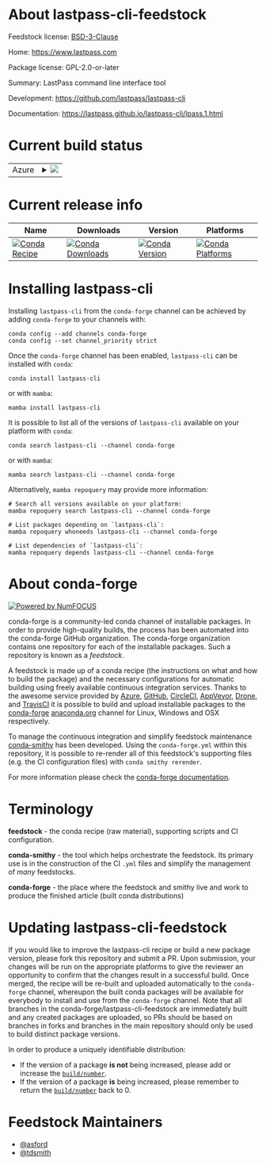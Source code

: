 About lastpass-cli-feedstock
============================

Feedstock license: [BSD-3-Clause](https://github.com/conda-forge/lastpass-cli-feedstock/blob/main/LICENSE.txt)

Home: https://www.lastpass.com

Package license: GPL-2.0-or-later

Summary: LastPass command line interface tool

Development: https://github.com/lastpass/lastpass-cli

Documentation: https://lastpass.github.io/lastpass-cli/lpass.1.html

Current build status
====================


<table>
    
  <tr>
    <td>Azure</td>
    <td>
      <details>
        <summary>
          <a href="https://dev.azure.com/conda-forge/feedstock-builds/_build/latest?definitionId=21373&branchName=main">
            <img src="https://dev.azure.com/conda-forge/feedstock-builds/_apis/build/status/lastpass-cli-feedstock?branchName=main">
          </a>
        </summary>
        <table>
          <thead><tr><th>Variant</th><th>Status</th></tr></thead>
          <tbody><tr>
              <td>linux_64</td>
              <td>
                <a href="https://dev.azure.com/conda-forge/feedstock-builds/_build/latest?definitionId=21373&branchName=main">
                  <img src="https://dev.azure.com/conda-forge/feedstock-builds/_apis/build/status/lastpass-cli-feedstock?branchName=main&jobName=linux&configuration=linux%20linux_64_" alt="variant">
                </a>
              </td>
            </tr><tr>
              <td>osx_64</td>
              <td>
                <a href="https://dev.azure.com/conda-forge/feedstock-builds/_build/latest?definitionId=21373&branchName=main">
                  <img src="https://dev.azure.com/conda-forge/feedstock-builds/_apis/build/status/lastpass-cli-feedstock?branchName=main&jobName=osx&configuration=osx%20osx_64_" alt="variant">
                </a>
              </td>
            </tr>
          </tbody>
        </table>
      </details>
    </td>
  </tr>
</table>

Current release info
====================

| Name | Downloads | Version | Platforms |
| --- | --- | --- | --- |
| [![Conda Recipe](https://img.shields.io/badge/recipe-lastpass--cli-green.svg)](https://anaconda.org/conda-forge/lastpass-cli) | [![Conda Downloads](https://img.shields.io/conda/dn/conda-forge/lastpass-cli.svg)](https://anaconda.org/conda-forge/lastpass-cli) | [![Conda Version](https://img.shields.io/conda/vn/conda-forge/lastpass-cli.svg)](https://anaconda.org/conda-forge/lastpass-cli) | [![Conda Platforms](https://img.shields.io/conda/pn/conda-forge/lastpass-cli.svg)](https://anaconda.org/conda-forge/lastpass-cli) |

Installing lastpass-cli
=======================

Installing `lastpass-cli` from the `conda-forge` channel can be achieved by adding `conda-forge` to your channels with:

```
conda config --add channels conda-forge
conda config --set channel_priority strict
```

Once the `conda-forge` channel has been enabled, `lastpass-cli` can be installed with `conda`:

```
conda install lastpass-cli
```

or with `mamba`:

```
mamba install lastpass-cli
```

It is possible to list all of the versions of `lastpass-cli` available on your platform with `conda`:

```
conda search lastpass-cli --channel conda-forge
```

or with `mamba`:

```
mamba search lastpass-cli --channel conda-forge
```

Alternatively, `mamba repoquery` may provide more information:

```
# Search all versions available on your platform:
mamba repoquery search lastpass-cli --channel conda-forge

# List packages depending on `lastpass-cli`:
mamba repoquery whoneeds lastpass-cli --channel conda-forge

# List dependencies of `lastpass-cli`:
mamba repoquery depends lastpass-cli --channel conda-forge
```


About conda-forge
=================

[![Powered by
NumFOCUS](https://img.shields.io/badge/powered%20by-NumFOCUS-orange.svg?style=flat&colorA=E1523D&colorB=007D8A)](https://numfocus.org)

conda-forge is a community-led conda channel of installable packages.
In order to provide high-quality builds, the process has been automated into the
conda-forge GitHub organization. The conda-forge organization contains one repository
for each of the installable packages. Such a repository is known as a *feedstock*.

A feedstock is made up of a conda recipe (the instructions on what and how to build
the package) and the necessary configurations for automatic building using freely
available continuous integration services. Thanks to the awesome service provided by
[Azure](https://azure.microsoft.com/en-us/services/devops/), [GitHub](https://github.com/),
[CircleCI](https://circleci.com/), [AppVeyor](https://www.appveyor.com/),
[Drone](https://cloud.drone.io/welcome), and [TravisCI](https://travis-ci.com/)
it is possible to build and upload installable packages to the
[conda-forge](https://anaconda.org/conda-forge) [anaconda.org](https://anaconda.org/)
channel for Linux, Windows and OSX respectively.

To manage the continuous integration and simplify feedstock maintenance
[conda-smithy](https://github.com/conda-forge/conda-smithy) has been developed.
Using the ``conda-forge.yml`` within this repository, it is possible to re-render all of
this feedstock's supporting files (e.g. the CI configuration files) with ``conda smithy rerender``.

For more information please check the [conda-forge documentation](https://conda-forge.org/docs/).

Terminology
===========

**feedstock** - the conda recipe (raw material), supporting scripts and CI configuration.

**conda-smithy** - the tool which helps orchestrate the feedstock.
                   Its primary use is in the construction of the CI ``.yml`` files
                   and simplify the management of *many* feedstocks.

**conda-forge** - the place where the feedstock and smithy live and work to
                  produce the finished article (built conda distributions)


Updating lastpass-cli-feedstock
===============================

If you would like to improve the lastpass-cli recipe or build a new
package version, please fork this repository and submit a PR. Upon submission,
your changes will be run on the appropriate platforms to give the reviewer an
opportunity to confirm that the changes result in a successful build. Once
merged, the recipe will be re-built and uploaded automatically to the
`conda-forge` channel, whereupon the built conda packages will be available for
everybody to install and use from the `conda-forge` channel.
Note that all branches in the conda-forge/lastpass-cli-feedstock are
immediately built and any created packages are uploaded, so PRs should be based
on branches in forks and branches in the main repository should only be used to
build distinct package versions.

In order to produce a uniquely identifiable distribution:
 * If the version of a package **is not** being increased, please add or increase
   the [``build/number``](https://docs.conda.io/projects/conda-build/en/latest/resources/define-metadata.html#build-number-and-string).
 * If the version of a package **is** being increased, please remember to return
   the [``build/number``](https://docs.conda.io/projects/conda-build/en/latest/resources/define-metadata.html#build-number-and-string)
   back to 0.

Feedstock Maintainers
=====================

* [@asford](https://github.com/asford/)
* [@tdsmith](https://github.com/tdsmith/)

